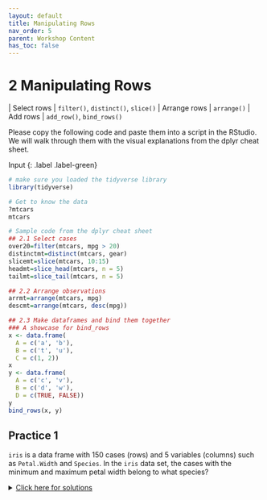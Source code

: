 ```yaml
---
layout: default  
title: Manipulating Rows
nav_order: 5  
parent: Workshop Content  
has_toc: false  
---
```


# 2 Manipulating Rows

| Select rows | `filter()`, `distinct()`, `slice()` 
| Arrange rows | `arrange()`
| Add rows | `add_row()`, `bind_rows()`

Please copy the following code and paste them into a script in the RStudio. We will walk through them with the visual explanations from the dplyr cheat sheet.

Input
{: .label .label-green}
```r
# make sure you loaded the tidyverse library
library(tidyverse)

# Get to know the data
?mtcars
mtcars

# Sample code from the dplyr cheat sheet
## 2.1 Select cases
over20=filter(mtcars, mpg > 20)
distinctmt=distinct(mtcars, gear)
slicemt=slice(mtcars, 10:15)
headmt=slice_head(mtcars, n = 5)
tailmt=slice_tail(mtcars, n = 5)

## 2.2 Arrange observations
arrmt=arrange(mtcars, mpg)
descmt=arrange(mtcars, desc(mpg))

## 2.3 Make dataframes and bind them together
### A showcase for bind_rows
x <- data.frame(
  A = c('a', 'b'), 
  B = c('t', 'u'),
  C = c(1, 2))
x
y <- data.frame(
  A = c('c', 'v'), 
  B = c('d', 'w'),
  D = c(TRUE, FALSE))
y
bind_rows(x, y)
```

## Practice 1
`iris` is a data frame with 150 cases (rows) and 5 variables (columns) such as `Petal.Width` and `Species`. In the `iris` data set, the cases with the minimum and maximum petal width belong to what species?
<details>
	<summary><u>Click here for solutions</u></summary>
	<div style="border: thin grey 1px; background-color: #eeebee; padding:15px;">
		<p>
		# solution 1 <br>
		arrange(iris, Petal.Width) <br>
		
		# solution 2 <br>
		slice_min(iris, Petal.Width) <br>
		slice_max(iris, Petal.Width) <br>
		
		 <br>
		# The case with the minimum petal width belongs to setosa. <br>
		# The case with the maximum petal width belongs to virginica.
		</p>
    </div>
</details>
&nbsp;    
&nbsp;  
